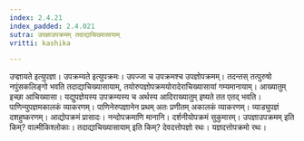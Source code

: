 ```yaml
---
index: 2.4.21
index_padded: 2.4.021
sutra: उपज्ञाउपक्रमम् तदाद्याचिख्यासायाम्
vritti: kashika

---
```

उप्ज्ञायते इत्युपज्ञा। उपक्रम्यते इत्युपक्रमः। उपज्जा च उपक्रमश्च उपज्ञोपक्रमम्। तदन्तस् तत्पुरुषो नपुंसकलिङ्गो भवति तदाद्याचिख्यासायाम्, तयोरुपज्ञोपक्रमयोरादेराचिख्यासायां गम्यमानायाम्। आख्यातुम् इच्छा आचिख्यासा। यद्युपज्ञेयस्य उपक्रम्यस्य च अर्थस्य आदिराख्यातुम् इष्यते तत एतद् भवति। पाणिन्युपज्ञमकालकं व्याकरणम्। पाणिनेरुपज्ञानेन प्रथम् अतः प्रणीतम् अकालकं व्याकरणम्। व्याड्युपज्ञं दशहुष्करणम्। आद्योपक्रमं प्रासादः। नन्दोपक्रमाणि मानानि। दर्शनीयोपक्रमं सुकुमारम्। उपज्ञाउपक्रमम् इति किम्? वाल्मीकिश्लोकाः। तदाद्याचिख्यासायाम् इति किम्? देवदत्तोपज्ञो रथः। यज्ञदत्तोपक्रमो रथः।
